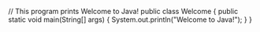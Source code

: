 // This program prints Welcome to Java!
public class Welcome {
  public static void main(String[] args) {
    System.out.println("Welcome to Java!");
} }
 
